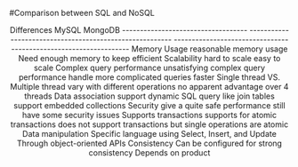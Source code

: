 #Comparison between SQL and NoSQL


<center>
Differences                                 MySQL                                                   MongoDB
-----------------------------------     --------------------------------------------------------    -----------------------------------------------------------------
Memory Usage                             reasonable memory usage                                    Need enough memory to keep efficient
Scalability                                     hard to scale                                       easy to scale
Complex query performance                 unsatisfying complex query performance                    handle more complicated queries faster
Single thread VS. Multiple thread         vary with different operations                            no apparent advantage over 4 threads
Data association                          support dynamic SQL query like join tables                support embedded collections
Security                                  give a quite safe performance                             still have some security issues
Supports transactions                      supports for atomic transactions                         does not support transactions but single operations are atomic
Data manipulation                          Specific language using Select, Insert, and Update       Through object-oriented APIs
Consistency                                Can be configured for strong consistency                 Depends on product
</center>




